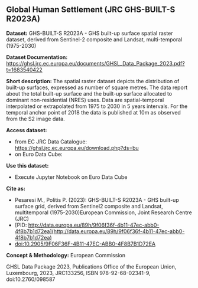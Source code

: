 ## Global Human Settlement (JRC GHS-BUILT-S R2023A)

**Dataset:** GHS-BUILT-S R2023A - GHS built-up surface spatial raster dataset, derived
from Sentinel-2 composite and Landsat, multi-temporal (1975-2030)

**Dataset Documentation:** 
https://ghsl.jrc.ec.europa.eu/documents/GHSL_Data_Package_2023.pdf?t=1683540422 

**Short description:** The spatial raster dataset depicts the distribution of built-up surfaces, expressed as number of square metres. The data report about the total built-up surface and the built-up surface allocated to dominant non-residential (NRES) uses.
Data are spatial-temporal interpolated or extrapolated from 1975 to 2030 in 5 years intervals.
For the temporal anchor point of 2018 the data is published at 10m as observed from the S2 image data.

**Access dataset:**
- from EC JRC Data Catalogue: https://ghsl.jrc.ec.europa.eu/download.php?ds=bu
- on Euro Data Cube:

**Use this dataset:**
- Execute Jupyter Notebook on Euro Data Cube

**Cite as:** 
- Pesaresi M., Politis P. (2023): GHS-BUILT-S R2023A - GHS built-up surface grid, derived from Sentinel2 composite and Landsat, multitemporal (1975-2030)European Commission, Joint Research Centre (JRC)
- [PID: http://data.europa.eu/89h/9f06f36f-4b11-47ec-abb0-4f8b7b1d72ea](http://data.europa.eu/89h/9f06f36f-4b11-47ec-abb0-4f8b7b1d72ea)
- [doi:10.2905/9F06F36F-4B11-47EC-ABB0-4F8B7B1D72EA](https://doi.org/10.2905/9F06F36F-4B11-47EC-ABB0-4F8B7B1D72EA)

**Concept & Methodology:** European Commission

GHSL Data Package 2023, Publications Office of the European Union, Luxembourg, 2023, JRC133256, ISBN 978-92-68-02341-9, doi:10.2760/098587
